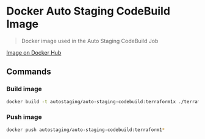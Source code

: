 # Docker Auto Staging CodeBuild Image

> Docker image used in the Auto Staging CodeBuild Job

[Image on Docker Hub](https://cloud.docker.com/u/autostaging/repository/docker/autostaging/auto-staging-codebuild/general)

## Commands

### Build image

``` bash
docker build -t autostaging/auto-staging-codebuild:terraform1x ./terraform1x
```

### Push image

``` bash
docker push autostaging/auto-staging-codebuild:terraform1*
```
